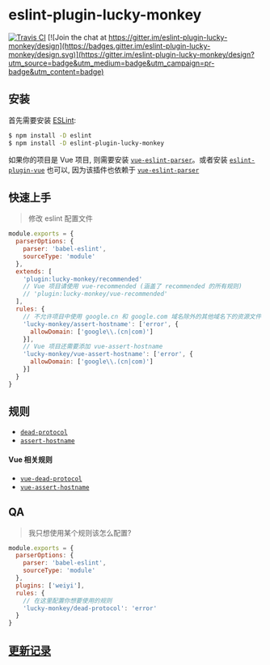 # eslint-plugin-lucky-monkey

[![Travis CI](https://img.shields.io/travis/borenXue/eslint-plugin-lucky-monkey/master.svg)](https://travis-ci.org/borenXue/eslint-plugin-lucky-monkey)
[![Join the chat at https://gitter.im/eslint-plugin-lucky-monkey/design](https://badges.gitter.im/eslint-plugin-lucky-monkey/design.svg)](https://gitter.im/eslint-plugin-lucky-monkey/design?utm_source=badge&utm_medium=badge&utm_campaign=pr-badge&utm_content=badge)

## 安装

首先需要安装 [ESLint](http://eslint.org):

```bash
$ npm install -D eslint
$ npm install -D eslint-plugin-lucky-monkey
```

如果你的项目是 Vue 项目, 则需要安装 [`vue-eslint-parser`](https://www.npmjs.com/package/vue-eslint-parser)。或者安装 [`eslint-plugin-vue`](https://www.npmjs.com/package/eslint-plugin-vue) 也可以, 因为该插件也依赖于 [`vue-eslint-parser`](https://www.npmjs.com/package/vue-eslint-parser)

## 快速上手

> 修改 eslint 配置文件

```javascript
module.exports = {
  parserOptions: {
    parser: 'babel-eslint',
    sourceType: 'module'
  },
  extends: [
    'plugin:lucky-monkey/recommended'
    // Vue 项目请使用 vue-recommended (涵盖了 recommended 的所有规则)
    // 'plugin:lucky-monkey/vue-recommended'
  ],
  rules: {
    // 不允许项目中使用 google.cn 和 google.com 域名除外的其他域名下的资源文件 (html 不包含在内)
    'lucky-monkey/assert-hostname': ['error', {
      allowDomain: ['google\\.(cn|com)']
    }],
    // Vue 项目还需要添加 vue-assert-hostname
    'lucky-monkey/vue-assert-hostname': ['error', {
      allowDomain: ['google\\.(cn|com)']
    }]
  }
}
```

## 规则

* [`dead-protocol`](https://borenxue.github.io/eslint-plugin-lucky-monkey/#/rules/dead-protocol)
* [`assert-hostname`](https://borenxue.github.io/eslint-plugin-lucky-monkey/#/rules/assert-hostname)

#### Vue 相关规则

* [`vue-dead-protocol`](https://borenxue.github.io/eslint-plugin-lucky-monkey/#/rules/vue-dead-protocol)
* [`vue-assert-hostname`](https://borenxue.github.io/eslint-plugin-lucky-monkey/#/rules/vue-assert-hostname)

## QA

> 我只想使用某个规则该怎么配置?

```javascript
module.exports = {
  parserOptions: {
    parser: 'babel-eslint',
    sourceType: 'module'
  },
  plugins: ['weiyi'],
  rules: {
    // 在这里配置你想要使用的规则
    'lucky-monkey/dead-protocol': 'error'
  }
}
```

## [更新记录](https://github.com/borenXue/eslint-plugin-lucky-monkey/releases)